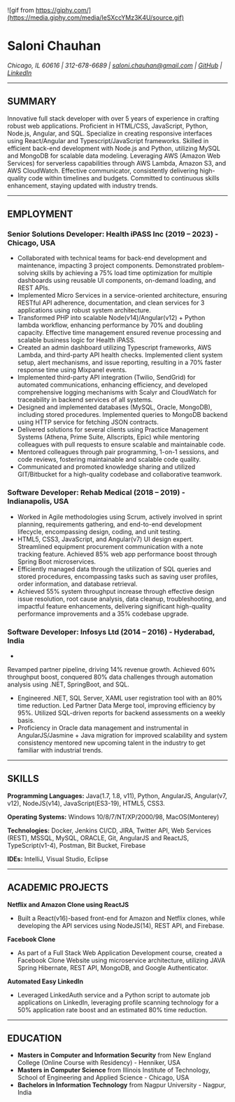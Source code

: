 <!--### Hi there 👋-->

<!--
**SFA16SCM21C/SFA16SCM21C** is a ✨ _special_ ✨ repository because its `README.md` (this file) appears on your GitHub profile.

Here are some ideas to get you started:

- 🔭 I’m currently working on ...
- 🌱 I’m currently learning ...
- 👯 I’m looking to collaborate on ...
- 🤔 I’m looking for help with ...
- 💬 Ask me about ...
- 📫 How to reach me: ...
- 😄 Pronouns: ...
- ⚡ Fun fact: ...
-->
![gif from https://giphy.com/](https://media.giphy.com/media/IeSXccYMz3K4U/source.gif)


# Saloni Chauhan

*Chicago, IL 60616 | 312-678-6689 | [saloni.chauhan@gmail.com](mailto:saloni.chauhan@gmail.com) | [GitHub](https://github.com/salonichauhan) | [LinkedIn](https://www.linkedin.com/in/salonichauhan)*

---

## SUMMARY
Innovative full stack developer with over 5 years of experience in crafting robust web applications. Proficient in HTML/CSS, JavaScript, Python, Node.js, Angular, and SQL. Specialize in creating responsive interfaces using React/Angular and Typescript/JavaScript frameworks. Skilled in efficient back-end development with Node.js and Python, utilizing MySQL and MongoDB for scalable data modeling. Leveraging AWS (Amazon Web Services) for serverless capabilities through AWS Lambda, Amazon S3, and AWS CloudWatch. Effective communicator, consistently delivering high-quality code within timelines and budgets. Committed to continuous skills enhancement, staying updated with industry trends.

---

## EMPLOYMENT

### Senior Solutions Developer: Health iPASS Inc (2019 – 2023) - Chicago, USA

- Collaborated with technical teams for back-end development and maintenance, impacting 3 project components. Demonstrated problem-solving skills by achieving a 75% load time optimization for multiple dashboards using reusable UI components, on-demand loading, and REST APIs.
- Implemented Micro Services in a service-oriented architecture, ensuring RESTful API adherence, documentation, and clean services for 3 applications using robust system architecture.
- Transformed PHP into scalable Node(v14)/Angular(v12) + Python lambda workflow, enhancing performance by 70% and doubling capacity. Effective time management ensured revenue processing and scalable business logic for Health iPASS.
- Created an admin dashboard utilizing Typescript frameworks, AWS Lambda, and third-party API health checks. Implemented client system setup, alert mechanisms, and issue reporting, resulting in a 70% faster response time using Mixpanel events.
- Implemented third-party API integration (Twilio, SendGrid) for automated communications, enhancing efficiency, and developed comprehensive logging mechanisms with Scalyr and CloudWatch for traceability in backend services of all systems.
- Designed and implemented databases (MySQL, Oracle, MongoDB), including stored procedures. Implemented queries to MongoDB backend using HTTP service for fetching JSON contracts.
- Delivered solutions for several clients using Practice Management Systems (Athena, Prime Suite, Allscripts, Epic) while mentoring colleagues with pull requests to ensure scalable and maintainable code.
- Mentored colleagues through pair programming, 1-on-1 sessions, and code reviews, fostering maintainable and scalable code quality.
- Communicated and promoted knowledge sharing and utilized GIT/Bitbucket for a high-quality codebase and collaborative teamwork.

### Software Developer: Rehab Medical (2018 – 2019) - Indianapolis, USA

- Worked in Agile methodologies using Scrum, actively involved in sprint planning, requirements gathering, and end-to-end development lifecycle, encompassing design, coding, and unit testing.
- HTML5, CSS3, JavaScript, and Angular(v7) UI design expert. Streamlined equipment procurement communication with a note tracking feature. Achieved 85% web app performance boost through Spring Boot microservices.
- Efficiently managed data through the utilization of SQL queries and stored procedures, encompassing tasks such as saving user profiles, order information, and database retrieval.
- Achieved 55% system throughput increase through effective design issue resolution, root cause analysis, data cleanup, troubleshooting, and impactful feature enhancements, delivering significant high-quality performance improvements and a 35% codebase upgrade.

### Software Developer: Infosys Ltd (2014 – 2016) - Hyderabad, India

-

 Revamped partner pipeline, driving 14% revenue growth. Achieved 60% throughput boost, conquered 80% data challenges through automation analysis using .NET, SpringBoot, and SQL.
- Engineered .NET, SQL Server, XAML user registration tool with an 80% time reduction. Led Partner Data Merge tool, improving efficiency by 95%. Utilized SQL-driven reports for backend assessments on a weekly basis.
- Proficiency in Oracle data management and instrumental in AngularJS/Jasmine + Java migration for improved scalability and system consistency mentored new upcoming talent in the industry to get familiar with industrial trends.

---

## SKILLS

**Programming Languages:** Java(1.7, 1.8, v11), Python, AngularJS, Angular(v7, v12), NodeJS(v14), JavaScript(ES3-19), HTML5, CSS3.

**Operating Systems:** Windows 10/8/7/NT/XP/2000/98, MacOS(Monterey)

**Technologies:** Docker, Jenkins CI/CD, JIRA, Twitter API, Web Services (REST), MSSQL, MySQL, ORACLE, Git, AngularJS and ReactJS, TypeScript(v1-4), Postman, Bit Bucket, Firebase

**IDEs:** IntelliJ, Visual Studio, Eclipse

---

## ACADEMIC PROJECTS

**Netflix and Amazon Clone using ReactJS**

- Built a React(v16)-based front-end for Amazon and Netflix clones, while developing the API services using NodeJS(14), REST API, and Firebase.

**Facebook Clone**

- As part of a Full Stack Web Application Development course, created a Facebook Clone Website using microservice architecture, utilizing JAVA Spring Hibernate, REST API, MongoDB, and Google Authenticator.

**Automated Easy LinkedIn**

- Leveraged LinkedAuth service and a Python script to automate job applications on LinkedIn, leveraging profile scanning technology for a 50% application rate boost and an estimated 80% time reduction.

---

## EDUCATION

- **Masters in Computer and Information Security** from New England College (Online Course with Residency) - Henniker, USA
- **Masters in Computer Science** from Illinois Institute of Technology, School of Engineering and Applied Science - Chicago, USA
- **Bachelors in Information Technology** from Nagpur University - Nagpur, India
